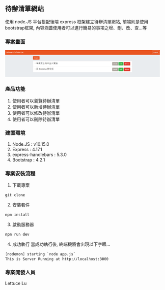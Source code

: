 ## 待辦清單網站
  使用 node.JS 平台搭配後端 express 框架建立待辦清單網站, 前端則是使用bootstrap框架, 內容涵蓋使用者可以進行簡易的事項之增、刪、改、查...等
  
### 專案畫面
![image](https://github.com/LettuceLu751103/todo_sequelizev2/blob/master/todo_list_sequelize.png)

### 產品功能
1. 使用者可以瀏覽待辦清單
2. 使用者可以新增待辦清單
3. 使用者可以修改待辦清單
4. 使用者可以刪除待辦清單

### 建置環境
1. Node.JS : v10.15.0
2. Express : 4.17.1
3. express-handlebars : 5.3.0
4. Bootstrap : 4.2.1

### 專案安裝流程
1. 下載專案
``` 
git clone 
```
2. 安裝套件
```
npm install 
```

3. 啟動服務器
```
npm run dev
```

4. 成功執行
當成功執行後, 終端機將會出現以下字眼...
```
[nodemon] starting `node app.js`
This is Server Running at http://localhost:3000
```
### 專案開發人員
Lettuce Lu
